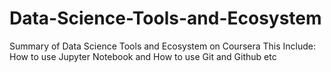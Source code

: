 # Data-Science-Tools-and-Ecosystem
Summary of Data Science Tools and Ecosystem on Coursera
This Include:
  How to use Jupyter Notebook and 
  How to use Git and Github etc
